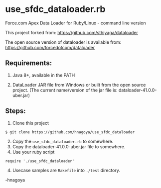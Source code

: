 use_sfdc_dataloader.rb
==========

Force.com Apex Data Loader for Ruby/Linux - command line version

This project forked from: https://github.com/sthiyaga/dataloader

The open source version of dataloader is available from: https://github.com/forcedotcom/dataloader

## Requirements: 

1. Java 8+, available in the PATH

2. DataLoader JAR file from Windows or built from the open source project. 
(The current name/version of the jar file is: dataloader-41.0.0-uber.jar)

## Steps: 

1. Clone this project 
  ```
  $ git clone https://github.com/hnagoya/use_sfdc_dataloader
  ```
2. Copy the `use_sfdc_dataloader.rb` to somewhere.
2. Copy the dataloader-41.0.0-uber.jar file to somewhere.
3. Use your ruby script
  ```
  require './use_sfdc_dataloader'
  ```
4. Usecase samples are `Rakefile` into `./test` directory.

-hnagoya

